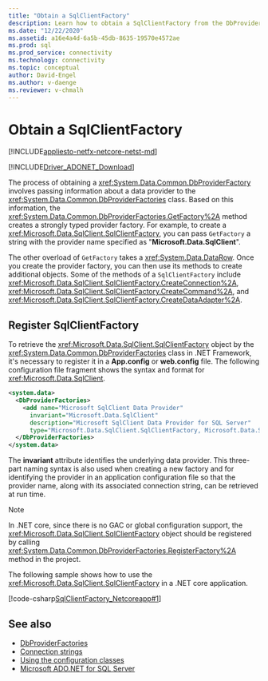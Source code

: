 ```yaml
---
title: "Obtain a SqlClientFactory"
description: Learn how to obtain a SqlClientFactory from the DbProviderFactories class to work with specific data sources in .NET.
ms.date: "12/22/2020"
ms.assetid: a16e4a4d-6a5b-45db-8635-19570e4572ae
ms.prod: sql
ms.prod_service: connectivity
ms.technology: connectivity
ms.topic: conceptual
author: David-Engel
ms.author: v-daenge
ms.reviewer: v-chmalh
---
```

# Obtain a SqlClientFactory

[!INCLUDE[appliesto-netfx-netcore-netst-md](../../includes/appliesto-netfx-netcore-netst-md.md)]

[!INCLUDE[Driver_ADONET_Download](../../includes/driver_adonet_download.md)]

The process of obtaining a <xref:System.Data.Common.DbProviderFactory> involves passing information about a data provider to the <xref:System.Data.Common.DbProviderFactories> class. Based on this information, the <xref:System.Data.Common.DbProviderFactories.GetFactory%2A> method creates a strongly typed provider factory. For example, to create a <xref:Microsoft.Data.SqlClient.SqlClientFactory>, you can pass `GetFactory` a string with the provider name specified as "**Microsoft.Data.SqlClient**".

The other overload of `GetFactory` takes a <xref:System.Data.DataRow>. Once you create the provider factory, you can then use its methods to create additional objects. Some of the methods of a `SqlClientFactory` include <xref:Microsoft.Data.SqlClient.SqlClientFactory.CreateConnection%2A>, <xref:Microsoft.Data.SqlClient.SqlClientFactory.CreateCommand%2A>, and <xref:Microsoft.Data.SqlClient.SqlClientFactory.CreateDataAdapter%2A>.

## Register SqlClientFactory

To retrieve the <xref:Microsoft.Data.SqlClient.SqlClientFactory> object by the <xref:System.Data.Common.DbProviderFactories> class in .NET Framework, it's necessary to register it in a **App.config** or **web.config** file. The following configuration file fragment shows the syntax and format for <xref:Microsoft.Data.SqlClient>.  

```xml  
<system.data>
  <DbProviderFactories>
    <add name="Microsoft SqlClient Data Provider"
      invariant="Microsoft.Data.SqlClient"
      description="Microsoft SqlClient Data Provider for SQL Server"
      type="Microsoft.Data.SqlClient.SqlClientFactory, Microsoft.Data.SqlClient, Version=2.0.20168.4, Culture=neutral, PublicKeyToken=23ec7fc2d6eaa4a5"/>
  </DbProviderFactories>
</system.data>  
```  

The **invariant** attribute identifies the underlying data provider. This three-part naming syntax is also used when creating a new factory and for identifying the provider in an application configuration file so that the provider name, along with its associated connection string, can be retrieved at run time.  

> [!NOTE]  
> In .NET core, since there is no GAC or global configuration support, the <xref:Microsoft.Data.SqlClient.SqlClientFactory> object should be registered by calling <xref:System.Data.Common.DbProviderFactories.RegisterFactory%2A> method in the project.

The following sample shows how to use the <xref:Microsoft.Data.SqlClient.SqlClientFactory> in a .NET core application.

[!code-csharp[SqlClientFactory_Netcoreapp#1](~/../sqlclient/doc/samples/SqlClientFactory_Netcoreapp.cs#1)]

## See also

- [DbProviderFactories](dbproviderfactories.md)
- [Connection strings](connection-strings.md)
- [Using the configuration classes](/previous-versions/aspnet/ms228063(v=vs.100))
- [Microsoft ADO.NET for SQL Server](microsoft-ado-net-sql-server.md)
